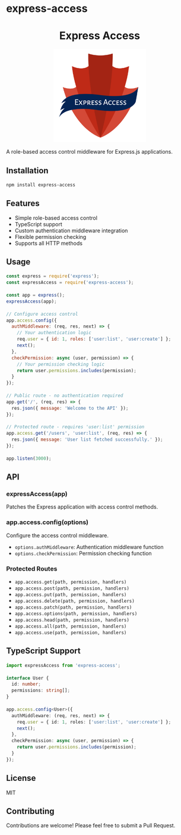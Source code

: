 # express-access
<h1 align="center">Express Access</h1>

<p align="center">
  <img src="assets/logo.png" alt="Express Access Logo" width="250" height="250"/>
</p>

A role-based access control middleware for Express.js applications.

## Installation

```bash
npm install express-access
```

## Features

- Simple role-based access control
- TypeScript support
- Custom authentication middleware integration
- Flexible permission checking
- Supports all HTTP methods

## Usage

```javascript
const express = require('express');
const expressAccess = require('express-access');

const app = express();
expressAccess(app);

// Configure access control
app.access.config({
  authMiddleware: (req, res, next) => {
    // Your authentication logic
    req.user = { id: 1, roles: ['user:list', 'user:create'] };
    next();
  },
  checkPermission: async (user, permission) => {
    // Your permission checking logic
    return user.permissions.includes(permission);
  }
});

// Public route - no authentication required
app.get('/', (req, res) => {
  res.json({ message: 'Welcome to the API' });
});

// Protected route - requires 'user:list' permission
app.access.get('/users', 'user:list', (req, res) => {
  res.json({ message: 'User list fetched successfully.' });
});

app.listen(3000);
```

## API

### expressAccess(app)

Patches the Express application with access control methods.

### app.access.config(options)

Configure the access control middleware.

- `options.authMiddleware`: Authentication middleware function
- `options.checkPermission`: Permission checking function

### Protected Routes

- `app.access.get(path, permission, handlers)`
- `app.access.post(path, permission, handlers)`
- `app.access.put(path, permission, handlers)`
- `app.access.delete(path, permission, handlers)`
- `app.access.patch(path, permission, handlers)`
- `app.access.options(path, permission, handlers)`
- `app.access.head(path, permission, handlers)`
- `app.access.all(path, permission, handlers)`
- `app.access.use(path, permission, handlers)`

## TypeScript Support

```typescript
import expressAccess from 'express-access';

interface User {
  id: number;
  permissions: string[];
}

app.access.config<User>({
  authMiddleware: (req, res, next) => {
    req.user = { id: 1, roles: ['user:list', 'user:create'] };
    next();
  },
  checkPermission: async (user, permission) => {
    return user.permissions.includes(permission);
  }
});
```

## License

MIT

## Contributing

Contributions are welcome! Please feel free to submit a Pull Request.

